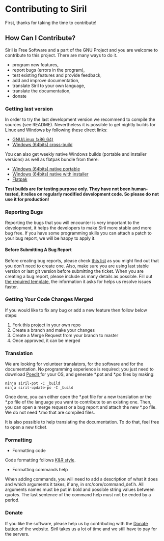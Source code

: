 # Contributing to Siril

First, thanks for taking the time to contribute!

## How Can I Contribute?

Siril is Free Software and a part of the GNU Project and you are welcome to contribute to this project. There are many ways to do it.

 * program new features,
 * report bugs (errors in the program),
 * test existing features and provide feedback,
 * add and improve documentation,
 * translate Siril to your own language,
 * translate the documentation,
 * donate
 
### Getting last version

In order to try the last development version we recommend to compile the sources (see README). Nevertheless it is possible to get nightly builds for Linux and Windows by following these direct links:

 * [GNU/Linux (x86_64)](https://gitlab.com/free-astro/siril/-/jobs/artifacts/master/download?job=appimage-nightly)
 * [Windows (64bits) cross-build](https://gitlab.com/free-astro/siril/-/jobs/artifacts/master/download?job=win64-nightly)

You can also get weekly native Windows builds (portable and installer versions) as well as flatpak bundle from there:
 * [Windows (64bits) native portable](https://gitlab.com/free-astro/siril/-/jobs/artifacts/master/download?job=win64-native-nightly)
 * [Windows (64bits) native with installer](https://gitlab.com/free-astro/siril/-/jobs/artifacts/master/download?job=win64-native-installer)
 * [Flatpak](https://gitlab.com/free-astro/siril/-/jobs/artifacts/master/download?job=flatpak-nightly)
 
 **Test builds are for testing purpose only. They have not been human-tested, it relies on regularly modified development code. So please do not use it for production!**
 
### Reporting Bugs

Reporting the bugs that you will encounter is very important to the development, it helps the developers to make Siril more stable and more bug free. If you have some programming skills you can attach a patch to your bug report, we will be happy to apply it.

#### Before Submitting A Bug Report

Before creating bug reports, please check [this list](https://gitlab.com/free-astro/siril/issues) as you might find out that you don't need to create one. Also, make sure you are using last stable version or last git version before submitting the ticket. 
When you are creating a bug report, please include as many details as possible. Fill out [the required template](https://gitlab.com/free-astro/siril/blob/master/.gitlab/issue_templates/bug.md), the information it asks for helps us resolve issues faster.

### Getting Your Code Changes Merged

If you would like to fix any bug or add a new feature then follow below steps:
1. Fork this project in your own repo
2. Create a branch and make your changes
3. Create a Merge Request from your branch to master
4. Once approved, it can be merged

### Translation

We are looking for volunteer translators, for the software and for the documentation. No programming experience is required; you just need to download [ Poedit ](https://poedit.net/) for your OS, and generate *.pot and *.po files by making:

    ninja siril-pot -C _build
    ninja siril-update-po -C _build
    
Once done, you can either open the *.pot file for a new translation or the *.po file of the language you want to contribute to an existing one. Then, you can open a merge request or a bug report and attach the new *.po file. We do not need *.mo that are compiled files.

It is also possible to help translating the documentation. To do that, feel free to open a new ticket.

### Formatting

* Formatting code

Code formatting follows [K&R style](https://en.wikipedia.org/wiki/Indentation_style#K&R_style).

* Formatting commands help

When adding commands, you will need to add a description of what it does and which arguments it takes, if any, in src/core/command_def.h. All arguments names must be put in bold and possible string values between quotes. The last sentence of the command help must not be ended by a period.

### Donate

If you like the software, please help us by contributing with the [ Donate button ](https://www.siril.org/#support-us) of the website. Siril takes us a lot of time and we still have to pay for the servers. 
